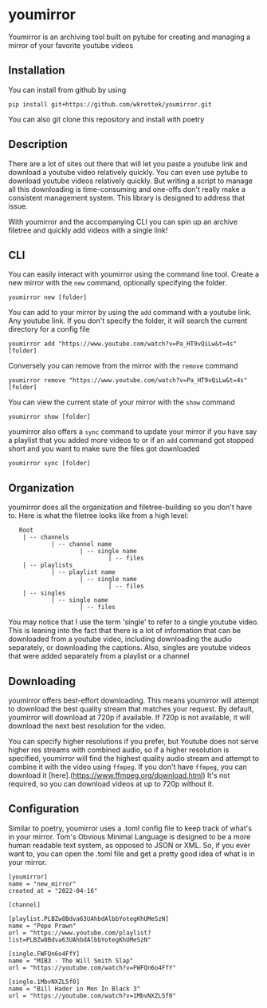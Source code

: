 # youmirror
Youmirror is an archiving tool built on pytube for creating and managing a mirror of your favorite youtube videos

## Installation

You can install from github by using

`pip install git+https://github.com/wkrettek/youmirror.git`

You can also git clone this repository and install with poetry

## Description

There are a lot of sites out there that will let you paste a youtube link and download a youtube video relatively quickly. You can even use pytube to download youtube videos relatively quickly. But writing a script to manage all this downloading is time-consuming and one-offs don't really make a consistent management system. This library is designed to address that issue.

With youmirror and the accompanying CLI you can spin up an archive filetree and quickly add videos with a single link!

## CLI

You can easily interact with youmirror using the command line tool. Create a new mirror with the
`new` command, optionally specifying the folder.

`youmirror new [folder]`

You can add to your mirror by using the `add` command with a youtube link. Any youtube link. If you don't specify the folder, it will search the current directory for a config file

`youmirror add "https://www.youtube.com/watch?v=Pa_HT9vQiLw&t=4s" [folder]`

Conversely you can remove from the mirror with the `remove` command

`youmirror remove "https://www.youtube.com/watch?v=Pa_HT9vQiLw&t=4s" [folder]`

You can view the current state of your mirror with the `show` command

`youmirror show [folder]`

youmirror also offers a `sync` command to update your mirror if you have say a playlist that you added more videos to or if an `add` command got stopped short and you want to make sure the files got downloaded

`youmirror sync [folder]`

## Organization

youmirror does all the organization and filetree-building so you don't have to. Here is what the filetree looks like from a high level:

```
   Root
    | -- channels
            | -- channel name
                    | -- single name
                            | -- files
    | -- playlists
            | -- playlist name
                    | -- single name
                            | -- files
    | -- singles
            | -- single name
                    | -- files
```
            
You may notice that I use the term 'single' to refer to a single youtube video. This is leaning into the fact that there is a lot of information that can be downloaded from a youtube video, including downloading the audio separately, or downloading the captions. Also, singles are youtube videos that were added separately from a playlist or a channel


## Downloading

youmirror offers best-effort downloading. This means youmirror will attempt to download the best quality stream that matches your request. By default, youmirror will download at 720p if available. If 720p is not available, it will download the next best resolution for the video. 

You can specify higher resolutions if you prefer, but Youtube does not serve higher res streams with combined audio, so if a higher resolution is specified, youmirror will find the highest quality audio stream and attempt to combine it with the video using `ffmpeg`. If you don't have `ffmpeg`, you can download it [here].(https://www.ffmpeg.org/download.html) It's not required, so you can download videos at up to 720p without it.


## Configuration

Similar to poetry, youmirror uses a .toml config file to keep track of what's in your mirror. Tom's Obvious Minimal Language is designed to be a more human readable text system, as opposed to JSON or XML. So, if you ever want to, you can open the .toml file and get a pretty good idea of what is in your mirror.

```
[youmirror]
name = "new_mirror"
created_at = "2022-04-16"

[channel]

[playlist.PLBZw8Bdva63UAhbdAlbbYotegKhUMeSzN]
name = "Pepe Prawn"
url = "https://www.youtube.com/playlist?list=PLBZw8Bdva63UAhbdAlbbYotegKhUMeSzN"

[single.FWFQn6o4FfY]
name = "MIB3 - The Will Smith Slap"
url = "https://youtube.com/watch?v=FWFQn6o4FfY"

[single.1MbvNXZL5f0]
name = "Bill Hader in Men In Black 3"
url = "https://youtube.com/watch?v=1MbvNXZL5f0"
```

